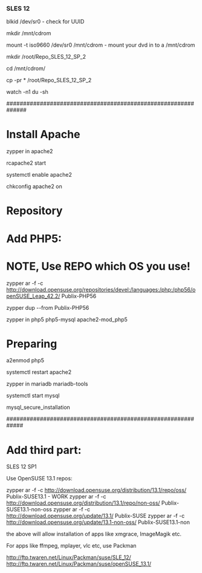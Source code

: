 ### SLES 12


blkid /dev/sr0                         -  check for UUID

mkdir /mnt/cdrom

mount -t iso9660 /dev/sr0 /mnt/cdrom   - mount your dvd in to a /mnt/cdrom 

mkdir /root/Repo_SLES_12_SP_2

cd /mnt/cdrom/

cp -pr * /root/Repo_SLES_12_SP_2

watch -n1 du -sh 



##############################################################
# Install Apache

zypper in apache2

rcapache2 start

systemctl enable apache2

chkconfig apache2 on


# Repository
# Add PHP5:
# NOTE, Use REPO which OS you use!
  

zypper ar -f -c http://download.opensuse.org/repositories/devel:/languages:/php:/php56/openSUSE_Leap_42.2/ Publix-PHP56

zypper dup --from Publix-PHP56

zypper in php5 php5-mysql apache2-mod_php5

# Preparing

a2enmod php5

systemctl restart apache2

zypper in mariadb mariadb-tools

systemctl start mysql

mysql_secure_installation


#############################################################
# Add third part:

SLES 12 SP1

Use OpenSUSE 13.1 repos:

zypper ar -f -c http://download.opensuse.org/distribution/13.1/repo/oss/ Publix-SUSE13.1            -  WORK
zypper ar -f -c http://download.opensuse.org/distribution/13.1/repo/non-oss/ Publix-SUSE13.1-non-oss
zypper ar -f -c http://download.opensuse.org/update/13.1/ Publix-SUSE
zypper ar -f -c http://download.opensuse.org/update/13.1-non-oss/ Publix-SUSE13.1-non

the above will allow installation of apps like xmgrace, ImageMagik etc.

For apps like ffmpeg, mplayer, vlc etc, use Packman

http://ftp.twaren.net/Linux/Packman/suse/SLE_12/ 
http://ftp.twaren.net/Linux/Packman/suse/openSUSE_13.1/  



